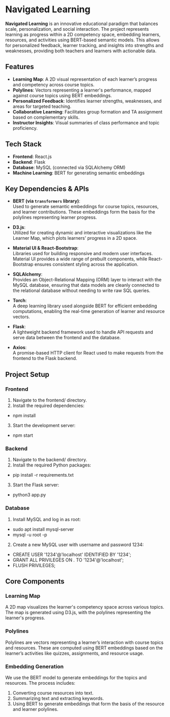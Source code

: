 # Navigated Learning

**Navigated Learning** is an innovative educational paradigm that balances scale, personalization, and social interaction. The project represents learning as progress within a 2D competency space, embedding learners, resources, and activities using BERT-based semantic models. This allows for personalized feedback, learner tracking, and insights into strengths and weaknesses, providing both teachers and learners with actionable data.

## Features

- **Learning Map**: A 2D visual representation of each learner’s progress and competency across course topics.
- **Polylines**: Vectors representing a learner's performance, mapped against course topics using BERT embeddings.
- **Personalized Feedback**: Identifies learner strengths, weaknesses, and areas for targeted teaching.
- **Collaborative Learning**: Facilitates group formation and TA assignment based on complementary skills.
- **Instructor Insights**: Visual summaries of class performance and topic proficiency.

## Tech Stack

- **Frontend**: React.js
- **Backend**: Flask
- **Database**: MySQL (connected via SQLAlchemy ORM)
- **Machine Learning**: BERT for generating semantic embeddings

## Key Dependencies & APIs

- **BERT (via `transformers` library)**:  
  Used to generate semantic embeddings for course topics, resources, and learner contributions. These embeddings form the basis for the polylines representing learner progress.

- **D3.js**:  
  Utilized for creating dynamic and interactive visualizations like the Learner Map, which plots learners' progress in a 2D space.

- **Material UI & React-Bootstrap**:  
  Libraries used for building responsive and modern user interfaces. Material UI provides a wide range of prebuilt components, while React-Bootstrap ensures consistent styling across the application.

- **SQLAlchemy**:  
  Provides an Object-Relational Mapping (ORM) layer to interact with the MySQL database, ensuring that data models are cleanly connected to the relational database without needing to write raw SQL queries.

- **Torch**:  
  A deep learning library used alongside BERT for efficient embedding computations, enabling the real-time generation of learner and resource vectors.

- **Flask**:  
  A lightweight backend framework used to handle API requests and serve data between the frontend and the database.

- **Axios**:  
  A promise-based HTTP client for React used to make requests from the frontend to the Flask backend.

## Project Setup

### Frontend

1. Navigate to the frontend/ directory.
2. Install the required dependencies:
 -  npm install

3. Start the development server:

  - npm start
### Backend
1. Navigate to the backend/ directory.
2. Install the required Python packages:
- pip install -r requirements.txt
3. Start the Flask server:
 - python3 app.py
### Database
1. Install MySQL and log in as root:
 - sudo apt install mysql-server
 - mysql -u root -p
2. Create a new MySQL user with username and password 1234:

 - CREATE USER '1234'@'localhost' IDENTIFIED BY '1234';
 - GRANT ALL PRIVILEGES ON *.* TO '1234'@'localhost';
 - FLUSH PRIVILEGES;


## Core Components

### Learning Map
A 2D map visualizes the learner's competency space across various topics. The map is generated using D3.js, with the polylines representing the learner's progress.

### Polylines
Polylines are vectors representing a learner’s interaction with course topics and resources. These are computed using BERT embeddings based on the learner’s activities like quizzes, assignments, and resource usage.

### Embedding Generation
We use the BERT model to generate embeddings for the topics and resources. The process includes:

1. Converting course resources into text.
2. Summarizing text and extracting keywords.
3. Using BERT to generate embeddings that form the basis of the resource and learner polylines.
